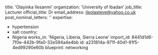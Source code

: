 title: 'Olayinka Ilesanmi'
organization: 'University of Ibadan'
job_title: Lecturer
official_title: Dr
email_address: ileolasteve@yahoo.co.uk
post_nominal_letters: ''
expertise:
  - hypertension
  - salt
country:
  - Nigeria
works_in: 'Nigeria, Liberia, Sierra Leone'
import_id: 8441d1d6-7f0e-442b-9fa0-32e594a4e4bb
id: a231814a-971f-40d1-91f5-4ed99290e60b
blueprint: networking
